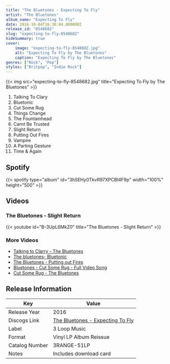 ```yaml
---
title: "The Bluetones - Expecting To Fly"
artist: "The Bluetones"
album_name: "Expecting To Fly"
date: 2016-10-04T16:38:04.000000Z
release_id: "8548682"
slug: "expecting-to-fly-8548682"
hideSummary: true
cover:
    image: "expecting-to-fly-8548682.jpg"
    alt: "Expecting To Fly by The Bluetones"
    caption: "Expecting To Fly by The Bluetones"
genres: ["Rock", "Pop"]
styles: ["Britpop", "Indie Rock"]
---
```


{{< img src="expecting-to-fly-8548682.jpg" title="Expecting To Fly by The Bluetones" >}}

<!-- section break -->

1. Talking To Clary
2. Bluetonic
3. Cut Some Rug
4. Things Change
5. The Fountainhead
6. Carnt Be Trusted
7. Slight Return
8. Putting Out Fires
9. Vampire
10. A Parting Gesture
11. Time & Again

<!-- section break -->


## Spotify
{{< spotify type="album" id="3hSEHy0TkvR97XPCBl4F9p" width="100%" height="500" >}}



## Videos
### The Bluetones - Slight Return
{{< youtube id="B-3UpL6MkZ0" title="The Bluetones - Slight Return" >}}<br>

### More Videos

- [Talking to Clarry - The Bluetones](https://www.youtube.com/watch?v=5kVRAbSOTMs)
- [The bluetones- Bluetonic](https://www.youtube.com/watch?v=7JVFHCcHv5Y)
- [The Bluetones - Putting out Fires](https://www.youtube.com/watch?v=mC2zVwPdWos)
- [Bluetones - Cut Some Rug - Full Video Song](https://www.youtube.com/watch?v=i80ClZCwVcg)
- [Cut Some Rug - The Bluetones](https://www.youtube.com/watch?v=Cv3be8ScIdQ)


## Release Information
|  Key           | Value                                                |
| ---------------| ---------------------------------------------------- |
| Release Year   | 2016                                   |
| Discogs Link   | [The Bluetones - Expecting To Fly](https://www.discogs.com/release/8548682-The-Bluetones-Expecting-To-Fly) |
| Label          | 3 Loop Music |
| Format         | Vinyl LP Album Reissue |
| Catalog Number | 3RANGE-51LP |
| Notes | Includes download card |